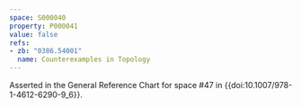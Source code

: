 ```yaml
---
space: S000040
property: P000041
value: false
refs:
- zb: "0386.54001"
  name: Counterexamples in Topology
---
```


Asserted in the General Reference Chart for space #47 in
{{doi:10.1007/978-1-4612-6290-9_6}}.
